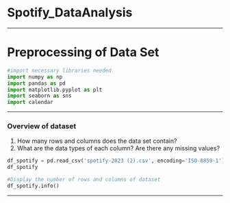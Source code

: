 # Spotify_DataAnalysis

***
# Preprocessing of Data Set
```python
#import necessary libraries needed
import numpy as np
import pandas as pd
import matplotlib.pyplot as plt
import seaborn as sns
import calendar
```

***
### Overview of dataset
1. How many rows and columns does the data set contain?
2. What are the data types of each column? Are there any missing values?
```python
df_spotify = pd.read_csv('spotify-2023 (2).csv', encoding='ISO-8859-1')
df_spotify
```

```python
#Display the number of rows and columns of dataset
df_spotify.info()
```

***

